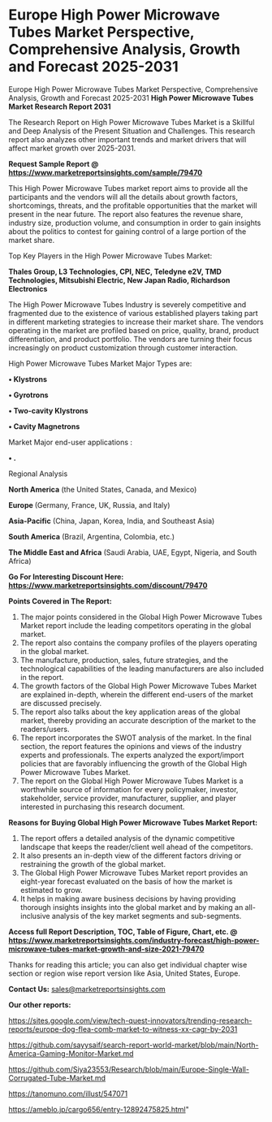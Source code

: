 # Europe High Power Microwave Tubes Market Perspective, Comprehensive Analysis, Growth and Forecast 2025-2031
Europe High Power Microwave Tubes Market Perspective, Comprehensive Analysis, Growth and Forecast 2025-2031
<strong>High Power Microwave Tubes Market Research Report 2031</strong>

The Research Report on High Power Microwave Tubes Market is a Skillful and Deep Analysis of the Present Situation and Challenges. This research report also analyzes other important trends and market drivers that will affect market growth over 2025-2031.

<strong>Request Sample Report @ <a href=https://www.marketreportsinsights.com/sample/79470>https://www.marketreportsinsights.com/sample/79470</a></strong>

This High Power Microwave Tubes market report aims to provide all the participants and the vendors will all the details about growth factors, shortcomings, threats, and the profitable opportunities that the market will present in the near future. The report also features the revenue share, industry size, production volume, and consumption in order to gain insights about the politics to contest for gaining control of a large portion of the market share.

Top Key Players in the High Power Microwave Tubes Market:

<strong>Thales Group, L3 Technologies, CPI, NEC, Teledyne e2V, TMD Technologies, Mitsubishi Electric, New Japan Radio, Richardson Electronics</strong>

The High Power Microwave Tubes Industry is severely competitive and fragmented due to the existence of various established players taking part in different marketing strategies to increase their market share. The vendors operating in the market are profiled based on price, quality, brand, product differentiation, and product portfolio. The vendors are turning their focus increasingly on product customization through customer interaction.

High Power Microwave Tubes Market Major Types are:

<strong>• Klystrons

• Gyrotrons

• Two-cavity Klystrons

• Cavity Magnetrons</strong>

Market Major end-user applications :

<strong>• .</strong>

Regional Analysis

</u><strong><b>North America</b></strong> (the United States, Canada, and Mexico)

<strong><b>Europe </b></strong>(Germany, France, UK, Russia, and Italy)

<strong><b>Asia-Pacific</b></strong> (China, Japan, Korea, India, and Southeast Asia)

<strong><b>South America</b></strong> (Brazil, Argentina, Colombia, etc.)

<strong><b>The Middle East and Africa</b></strong> (Saudi Arabia, UAE, Egypt, Nigeria, and South Africa)

<strong>Go For Interesting Discount Here: <a href=https://www.marketreportsinsights.com/discount/79470>https://www.marketreportsinsights.com/discount/79470</a></strong>

<strong>Points Covered in The Report:</strong>
<ol>
  <li>The major points considered in the Global High Power Microwave Tubes Market report include the leading competitors operating in the global market.</li>
  <li>The report also contains the company profiles of the players operating in the global market.</li>
  <li>The manufacture, production, sales, future strategies, and the technological capabilities of the leading manufacturers are also included in the report.</li>
  <li>The growth factors of the Global High Power Microwave Tubes Market are explained in-depth, wherein the different end-users of the market are discussed precisely.</li>
  <li>The report also talks about the key application areas of the global market, thereby providing an accurate description of the market to the readers/users.</li>
  <li>The report incorporates the SWOT analysis of the market. In the final section, the report features the opinions and views of the industry experts and professionals. The experts analyzed the export/import policies that are favorably influencing the growth of the Global High Power Microwave Tubes Market.</li>
  <li>The report on the Global High Power Microwave Tubes Market is a worthwhile source of information for every policymaker, investor, stakeholder, service provider, manufacturer, supplier, and player interested in purchasing this research document.</li>
</ol>
<strong>Reasons for Buying Global High Power Microwave Tubes Market Report:</strong>

<ol>
  <li>The report offers a detailed analysis of the dynamic competitive landscape that keeps the reader/client well ahead of the competitors.</li>
  <li>It also presents an in-depth view of the different factors driving or restraining the growth of the global market.</li>
  <li>The Global High Power Microwave Tubes Market report provides an eight-year forecast evaluated on the basis of how the market is estimated to grow.</li>
  <li>It helps in making aware business decisions by having providing thorough insights insights into the global market and by making an all-inclusive analysis of the key market segments and sub-segments.</li>
</ol>
<strong>Access full Report Description, TOC, Table of Figure, Chart, etc. @ <a href=https://www.marketreportsinsights.com/industry-forecast/high-power-microwave-tubes-market-growth-and-size-2021-79470>https://www.marketreportsinsights.com/industry-forecast/high-power-microwave-tubes-market-growth-and-size-2021-79470</a></strong>


Thanks for reading this article; you can also get individual chapter wise section or region wise report version like Asia, United States, Europe.

<strong>Contact Us:</strong>
sales@marketreportsinsights.com

<strong>Our other reports:</strong>

<a href=https://sites.google.com/view/tech-quest-innovators/trending-research-reports/europe-dog-flea-comb-market-to-witness-xx-cagr-by-2031>https://sites.google.com/view/tech-quest-innovators/trending-research-reports/europe-dog-flea-comb-market-to-witness-xx-cagr-by-2031</a>

<a href=https://github.com/sayysaif/search-report-world-market/blob/main/North-America-Gaming-Monitor-Market.md>https://github.com/sayysaif/search-report-world-market/blob/main/North-America-Gaming-Monitor-Market.md</a>

<a href=https://github.com/Siya23553/Research/blob/main/Europe-Single-Wall-Corrugated-Tube-Market.md>https://github.com/Siya23553/Research/blob/main/Europe-Single-Wall-Corrugated-Tube-Market.md</a>

<a href=https://tanomuno.com/illust/547071>https://tanomuno.com/illust/547071</a>

<a href=https://ameblo.jp/cargo656/entry-12892475825.html>https://ameblo.jp/cargo656/entry-12892475825.html</a>"
